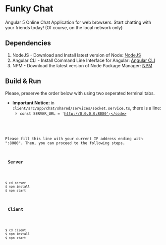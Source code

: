 # Funky Chat

Angular 5 Online Chat Application for web browsers. Start chatting with your friends today! (Of course, on the local network only)

## Dependencies

1. NodeJS - Download and Install latest version of Node: [NodeJS](https://nodejs.org/en/)
2. Angular CLI - Install Command Line Interface for Angular: [Angular CLI](https://cli.angular.io/)
3. NPM - Download the latest version of Node Package Manager: [NPM](https://www.npmjs.com/)

## Build & Run

Please, preserve the order below with using two seperated terminal tabs.

* <b> Important Notice: </b> in <code>client/src/app/chat/shared/services/socket.service.ts</code>, there is a line:
  * <code>const SERVER_URL = 'http://0.0.0.0:8080';</code>

Please fill this line with your current IP address ending with ":8080". Then, you can proceed to the following steps.

<h3> Server </h3>

```bash
$ cd server
$ npm install
$ npm start
```

<h3> Client </h3>

```bash
$ cd client
$ npm install
$ npm start
```
